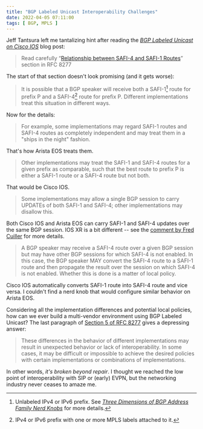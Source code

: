 ```yaml
---
title: "BGP Labeled Unicast Interoperability Challenges"
date: 2022-04-05 07:11:00
tags: [ BGP, MPLS ]
---
```

Jeff Tantsura left me tantalizing hint after reading the _[BGP Labeled Unicast on Cisco IOS](/2022/03/bgp-labeled-unicast-cisco-ios/)_ blog post:

> Read carefully “[Relationship between SAFI-4 and SAFI-1 Routes](https://datatracker.ietf.org/doc/html/rfc8277#section-5)” section in RFC 8277

The start of that section doesn't look promising (and it gets worse):

> It is possible that a BGP speaker will receive both a SAFI-1[^SF1] route for prefix P and a SAFI-4[^SF4] route for prefix P.  Different implementations treat this situation in different ways.

Now for the details:
<!--more-->

[^SF1]: Unlabeled IPv4 or IPv6 prefix. See _[Three Dimensions of BGP Address Family Nerd Knobs](/2022/01/bgp-af-nerd-knobs/)_ for more details.

[^SF4]: IPv4 or IPv6 prefix with one or more MPLS labels attached to it.

> For example, some implementations may regard SAFI-1 routes and SAFI-4 routes as completely independent and may treat them in a "ships in the night" fashion.

That's how Arista EOS treats them.

> Other implementations may treat the SAFI-1 and SAFI-4 routes for a given prefix as comparable, such that the best route to prefix P is either a SAFI-1 route or a SAFI-4 route but not both.

That would be Cisco IOS.

> Some implementations may allow a single BGP session to carry UPDATEs of both SAFI-1 and SAFI-4; other implementations may disallow this.

Both Cisco IOS and Arista EOS can carry SAFI-1 and SAFI-4 updates over the same BGP session. IOS XR is a bit different -- see the [comment by Fred Cuiller](/2022/03/bgp-labeled-unicast-cisco-ios/#1105) for more details.

> A BGP speaker may receive a SAFI-4 route over a given BGP session but may have other BGP sessions for which SAFI-4 is not enabled.  In this case, the BGP speaker MAY convert the SAFI-4 route to a SAFI-1 route and then propagate the result over the session on which SAFI-4 is not enabled.  Whether this is done is a matter of local policy.

Cisco IOS automatically converts SAFI-1 route into SAFI-4 route and vice versa. I couldn't find a nerd knob that would configure similar behavior on Arista EOS.

Considering all the implementation differences and potential local policies, how can we ever build a multi-vendor environment using BGP Labeled Unicast? The last paragraph of [Section 5 of RFC 8277](https://datatracker.ietf.org/doc/html/rfc8277#section-5) gives a depressing answer:

> These differences in the behavior of different implementations may result in unexpected behavior or lack of interoperability.  In some cases, it may be difficult or impossible to achieve the desired policies with certain implementations or combinations of implementations.

In other words, _it's broken beyond repair_. I thought we reached the low point of interoperability with SIP or (early) EVPN, but the networking industry never ceases to amaze me.
